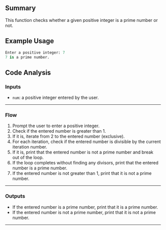 ## Summary
This function checks whether a given positive integer is a prime number or not.

## Example Usage
```python
Enter a positive integer: 7
7 is a prime number.
```

## Code Analysis
### Inputs
- `num`: a positive integer entered by the user.
___
### Flow
1. Prompt the user to enter a positive integer.
2. Check if the entered number is greater than 1.
3. If it is, iterate from 2 to the entered number (exclusive).
4. For each iteration, check if the entered number is divisible by the current iteration number.
5. If it is, print that the entered number is not a prime number and break out of the loop.
6. If the loop completes without finding any divisors, print that the entered number is a prime number.
7. If the entered number is not greater than 1, print that it is not a prime number.
___
### Outputs
- If the entered number is a prime number, print that it is a prime number.
- If the entered number is not a prime number, print that it is not a prime number.
___

